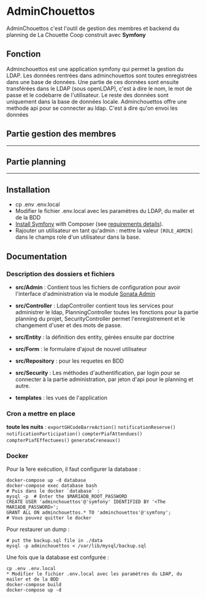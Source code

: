 # AdminChouettos

AdminChouettos c'est l'outil de gestion des membres et backend du planning de La Chouette Coop construit avec **Symfony** 

Fonction
------------
Adminchouettos est une application symfony qui permet la gestion du LDAP. Les données rentrées dans adminchouettos sont toutes enregistrées dans une base de données.
Une partie de ces données sont ensuite transférées dans le LDAP (sous openLDAP), c'est à dire le nom, le mot de passe et le codebarre de l'utilisateur.
Le reste des données sont uniquement dans la base de données locale.
Adminchouettos offre une methode api pour se connecter au ldap. C'est à dire qu'on envoi les données  

## Partie gestion des membres
------------

## Partie planning
------------


Installation
------------

* cp .env .env.local
* Modifier le fichier .env.local avec les paramètres du LDAP, du mailer et de la BDD
* [Install Symfony][2] with Composer (see [requirements details][1]).
* Rajouter un utilisateur en tant qu'admin : mettre la valeur `[ROLE_ADMIN]` dans le champs role d'un utilisateur dans la base.

Documentation
-------------

### Description des dossiers et fichiers
* **src/Admin** : Contient tous les fichiers de configuration pour avoir l'interface d'administration via le module [Sonata Admin][3]
* **src/Controller** : LdapController contient tous les services pour administrer le ldap, PlanningController toutes les fonctions pour la partie planning du projet, SecurityController permet l'enregistrement et le changement d'user et des mots de passe.
* **src/Entity** : la définition des entity, gérées ensuite par doctrine
* **src/Form** : le formulaire d'ajout de nouvel utilisateur
* **src/Repository** : pour les requetes en BDD
* **src/Security** : Les méthodes d'authentification, par login pour se connecter à la partie administration, par jeton d'api pour le planning et autre.

* **templates** : les vues de l'application

### Cron a mettre en place

**toute les nuits** : `exportGHCodeBarreAction()` `notificationReserve()` `notificationParticipation()` `compterPiafAttendues()` `compterPiafEffectuees()` `generateCreneaux()`

### Docker
Pour la 1ere exécution, il faut configurer la database :
```shell
docker-compose up -d database
docker-compose exec database bash
# Puis dans le docker `database` :
mysql -p  # Enter the $MARIADB_ROOT_PASSWORD
CREATE USER 'adminchouettos'@'symfony' IDENTIFIED BY '<The MARIADB_PASSWORD>';
GRANT ALL ON adminchouettos.* TO 'adminchouettos'@'symfony';
# Vous pouvez quitter le docker
```
Pour restaurer un dump :
```shell
# put the backup.sql file in ./data
mysql -p adminchouettos < /var/lib/mysql/backup.sql
```
Une fois que la database est confgurée :
```shell
cp .env .env.local
* Modifier le fichier .env.local avec les paramètres du LDAP, du mailer et de la BDD
docker-compose build
docker-compose up -d
```

[1]: https://symfony.com/doc/current/reference/requirements.html
[2]: https://symfony.com/doc/current/setup.html#setting-up-an-existing-symfony-project
[3]: https://docs.sonata-project.org/projects/SonataAdminBundle/en/4.x/index.html
